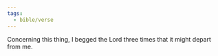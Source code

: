 ```yaml
---
tags:
  - bible/verse
---
```

Concerning this thing, I begged the Lord three times that it might depart from me.